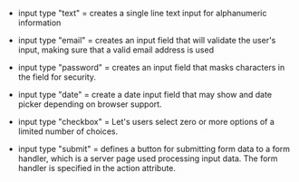 * input type "text" = creates a single line text input for alphanumeric information

* input type "email" = creates an input field that will validate the user's input, making sure that a valid email address is used

* input type "password" = creates an input field that masks characters in the field for security.

* input type "date" = create a date input field that may show and date picker depending on browser support.

* input type "checkbox" = Let's users select zero or more options of a limited number of choices.

* input type "submit" = defines a button for submitting form data to a form handler, which is a server page used processing input data. The form handler is specified in the action attribute.